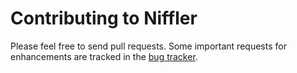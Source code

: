# Contributing to Niffler

Please feel free to send pull requests. Some important requests for enhancements are tracked in the [bug tracker](https://github.com/Emory-HITI/Niffler/issues).
